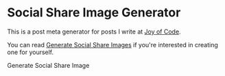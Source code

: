 # Social Share Image Generator

This is a post meta generator for posts I write at [Joy of Code](https://joyofcode.xyz/).

You can read [Generate Social Share Images](https://joyofcode.xyz/generate-social-share-image) if you're interested in creating one for yourself.

Generate Social Share Image
